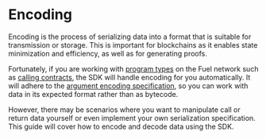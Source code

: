 # Encoding

Encoding is the process of serializing data into a format that is suitable for transmission or storage. This is important for blockchains as it enables state minimization and efficiency, as well as for generating proofs.

Fortunately, if you are working with [program types](https://docs.fuel.network/docs/sway/sway-program-types/) on the Fuel network such as [calling contracts](https://docs.fuel.network/docs/fuels-ts/contracts/), the SDK will handle encoding for you automatically. It will adhere to the [argument encoding specification](https://docs.fuel.network/docs/specs/abi/argument-encoding/), so you can work with data in its expected format rather than as bytecode.

However, there may be scenarios where you want to manipulate call or return data yourself or even implement your own serialization specification. This guide will cover how to encode and decode data using the SDK.

